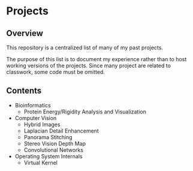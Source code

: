 # Projects

## Overview
This repository is a centralized list of many of my past projects. 

The purpose of this list is to document my experience rather than to host working versions of the projects. Since many project are related to classwork, some code must be omitted.

## Contents
- Bioinformatics
  - Protein Energy/Rigidity Analysis and Visualization
- Computer Vision
  - Hybrid Images
  - Laplacian Detail Enhancement
  - Panorama Stitching
  - Stereo Vision Depth Map
  - Convolutional Networks
- Operating System Internals
  - Virtual Kernel
  

  
